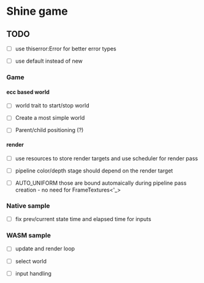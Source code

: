 # Shine game

## TODO

 * [ ] use thiserror:Error for better error types

 * [ ] use default instead of new

### Game

#### ecc based world

* [ ] world trait to start/stop world

* [ ] Create a most simple world

* [ ] Parent/child positioning (?)

#### render

* [ ] use resources to store render targets and use scheduler for render pass

* [ ] pipeline color/depth stage should depend on the render target

* [ ] AUTO_UNIFORM those are bound automaically during pipeline pass creation - no need for FrameTextures<'_>

### Native sample

* [ ] fix prev/current state time and elapsed time for inputs

### WASM sample

* [ ] update and render loop

* [ ] select world

* [ ] input handling
